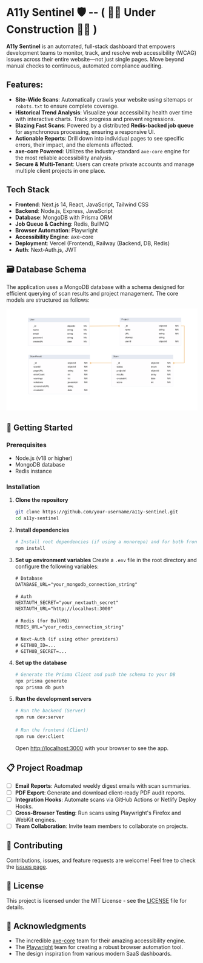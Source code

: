 # A11y Sentinel 🛡️  -- ( 🚧🚧 Under Construction 🚧🚧 )

**A11y Sentinel** is an automated, full-stack dashboard that empowers development teams to monitor, track, and resolve web accessibility (WCAG) issues across their entire website—not just single pages. Move beyond manual checks to continuous, automated compliance auditing.

## Features:

- **Site-Wide Scans**: Automatically crawls your website using sitemaps or `robots.txt` to ensure complete coverage.
- **Historical Trend Analysis**: Visualize your accessibility health over time with interactive charts. Track progress and prevent regressions.
- **Blazing Fast Scans**: Powered by a distributed **Redis-backed job queue** for asynchronous processing, ensuring a responsive UI.
- **Actionable Reports**: Drill down into individual pages to see specific errors, their impact, and the elements affected.
- **axe-core Powered**: Utilizes the industry-standard `axe-core` engine for the most reliable accessibility analysis.
- **Secure & Multi-Tenant**: Users can create private accounts and manage multiple client projects in one place.

## Tech Stack

- **Frontend**: Next.js 14, React, JavaScript, Tailwind CSS
- **Backend**: Node.js, Express, JavaScript
- **Database**: MongoDB with Prisma ORM
- **Job Queue & Caching**: Redis, BullMQ
- **Browser Automation**: Playwright
- **Accessibility Engine**: axe-core
- **Deployment**: Vercel (Frontend), Railway (Backend, DB, Redis)
- **Auth**: Next-Auth.js, JWT

## 🗃️ Database Schema

The application uses a MongoDB database with a schema designed for efficient querying of scan results and project management. The core models are structured as follows:

![Database Schema Diagram](diagram.svg)


## 🚀 Getting Started

### Prerequisites

- Node.js (v18 or higher)
- MongoDB database
- Redis instance

### Installation

1.  **Clone the repository**

    ```bash
    git clone https://github.com/your-username/a11y-sentinel.git
    cd a11y-sentinel
    ```

2.  **Install dependencies**

    ```bash
    # Install root dependencies (if using a monorepo) and for both frontend and backend
    npm install
    ```

3.  **Set up environment variables**
    Create a `.env` file in the root directory and configure the following variables:

    ```env
    # Database
    DATABASE_URL="your_mongodb_connection_string"

    # Auth
    NEXTAUTH_SECRET="your_nextauth_secret"
    NEXTAUTH_URL="http://localhost:3000"

    # Redis (for BullMQ)
    REDIS_URL="your_redis_connection_string"

    # Next-Auth (if using other providers)
    # GITHUB_ID=...
    # GITHUB_SECRET=...
    ```

4.  **Set up the database**

    ```bash
    # Generate the Prisma Client and push the schema to your DB
    npx prisma generate
    npx prisma db push
    ```

5.  **Run the development servers**

    ```bash
    # Run the backend (Server)
    npm run dev:server

    # Run the frontend (Client)
    npm run dev:client
    ```
    Open [http://localhost:3000](http://localhost:3000) with your browser to see the app.

## 📋 Project Roadmap

- [ ] **Email Reports**: Automated weekly digest emails with scan summaries.
- [ ] **PDF Export**: Generate and download client-ready PDF audit reports.
- [ ] **Integration Hooks**: Automate scans via GitHub Actions or Netlify Deploy Hooks.
- [ ] **Cross-Browser Testing**: Run scans using Playwright's Firefox and WebKit engines.
- [ ] **Team Collaboration**: Invite team members to collaborate on projects.

## 🤝 Contributing

Contributions, issues, and feature requests are welcome! Feel free to check the [issues page](../../issues).

## 📄 License

This project is licensed under the MIT License - see the [LICENSE](LICENSE) file for details.

## 🙏 Acknowledgments

- The incredible [axe-core](https://github.com/dequelabs/axe-core) team for their amazing accessibility engine.
- The [Playwright](https://playwright.dev/) team for creating a robust browser automation tool.
- The design inspiration from various modern SaaS dashboards.